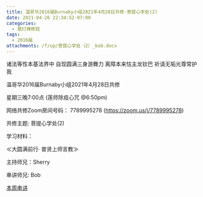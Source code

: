 ```yaml
---
title: 温哥华2016届Burnaby小组2021年4月28日共修-菩提心学处(2)
date: 2021-04-26 22:34:52-07:00
categories:
  - 慧灯禅修班
tags:
  - 2016届
attachments: /f/up/菩提心学处（2）_bob.docx
---
```

诸法等性本基法界中 自现圆满三身游舞力 离障本来怙主龙钦巴 祈请无垢光尊常护我

温哥华2016届Burnaby小组2021年4月28日共修 

星期三晚7:00点 (莲师除疫心咒 @6:50pm)

网络共修Zoom房间号码： 7789995278 (<https://zoom.us/j/7789995278>)

共修主题: 菩提心学处(2)


学习材料：

≪大圆满前行∙ 普贤上师言教≫ 　


主持师兄：Sherry

串讲师兄: Bob

[本周串讲](https://s3.ca-central-1.wasabisys.com/hddata/f.huidengchanxiu.net/hdv/f/up/菩提心学处（2）_bob.docx)
